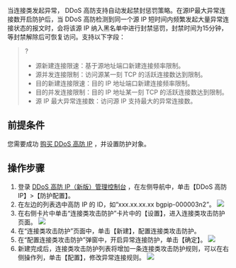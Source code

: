 当连接类发起异常， DDoS 高防支持自动发起禁封惩罚策略。在源IP最大异常连接数开启防护后，当 DDoS 高防检测到同一个源 IP 短时间内频繁发起大量异常连接状态的报文时，会将该源 IP 纳入黑名单中进行封禁惩罚，封禁时间为15分钟，等封禁解除后可恢复访问。支持以下字段：
>?
>- 源新建连接限速：基于源地址端口新建连接频率限制。
>- 源并发连接限制：访问源某一刻 TCP 的活跃连接数达到限制。
>- 目的新建连接限速：目的 IP 地址端口新建连接频率限制。
>- 目的并发连接限制：目的 IP 地址某一刻 TCP 的活跃连接数达到限制。
>- 源 IP 最大异常连接数：访问源 IP 支持最大的异常连接数。
	
## 前提条件
您需要成功 [购买 DDoS 高防 IP](https://cloud.tencent.com/document/product/1014/44082)  ，并设置防护对象。

## 操作步骤
1. 登录 [DDoS 高防 IP（新版）管理控制台](https://console.cloud.tencent.com/ddos/antiddos-advanced/package) ，在左侧导航中，单击【DDoS 高防 IP】>【防护配置】。
2. 在左边的列表选中高防 IP 的 ID，如“xxx.xx.xx.xx bgpip-000003n2”。
![](https://main.qcloudimg.com/raw/d6586694f3fc6b1cbc6099b6b1498c38.png)
3. 在右侧卡片中单击“连接类攻击防护”卡片中的【设置】，进入连接类攻击防护页面。
![](https://main.qcloudimg.com/raw/8e53b26f6ba40eb78c1b2a333a536277.png)
4. 在“连接类攻击防护”页面中，单击【新建】，配置连接类攻击防护。
5. 在“配置连接类攻击防护”弹窗中，开启异常连接防护，单击【确定】。
![](https://main.qcloudimg.com/raw/1f3e64929a897e6b605f4c56482ed2a3.png)
6. 新建完成后，连接类攻击防护列表将增加一条连接类攻击防护规则，可以在右侧操作列，单击【配置】，修改异常连接规则。
![](https://main.qcloudimg.com/raw/54fc09923ef20ab68e5ef84c62a4e4e8.png)
